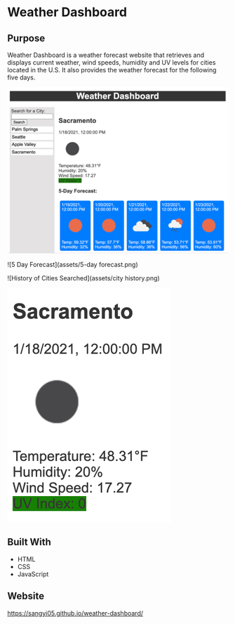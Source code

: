 # Weather Dashboard

## Purpose
Weather Dashboard is a weather forecast website that retrieves and displays current weather, wind speeds, humidity and UV levels for cities located in the U.S. It also provides the weather forecast for the following five days. 

![Overview](assets/overall.png) 

![5 Day Forecast](assets/5-day forecast.png) 

![History of Cities Searched](assets/city history.png)

![Current Weather](assets/current.png) 


## Built With
* HTML
* CSS
* JavaScript

## Website
https://sangyi05.github.io/weather-dashboard/
